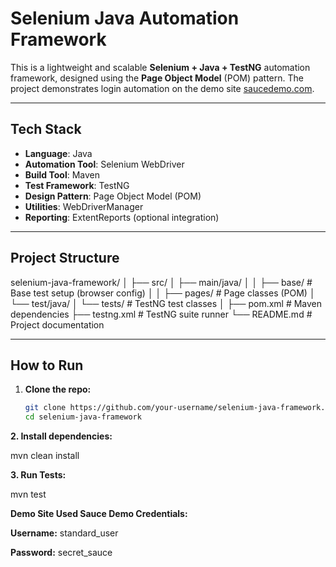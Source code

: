 # Selenium Java Automation Framework

This is a lightweight and scalable **Selenium + Java + TestNG** automation framework, designed using the **Page Object Model** (POM) pattern. The project demonstrates login automation on the demo site [saucedemo.com](https://www.saucedemo.com).

---

## Tech Stack

- **Language**: Java  
- **Automation Tool**: Selenium WebDriver  
- **Build Tool**: Maven  
- **Test Framework**: TestNG  
- **Design Pattern**: Page Object Model (POM)  
- **Utilities**: WebDriverManager  
- **Reporting**: ExtentReports (optional integration)  

---

## Project Structure
selenium-java-framework/ │ ├── src/ │ ├── main/java/ │ │ ├── base/ # Base test setup (browser config) │ │ ├── pages/ # Page classes (POM) │ └── test/java/ │ └── tests/ # TestNG test classes │ ├── pom.xml # Maven dependencies ├── testng.xml # TestNG suite runner └── README.md # Project documentation


---

## How to Run

1. **Clone the repo:**
   ```bash
   git clone https://github.com/your-username/selenium-java-framework.git
   cd selenium-java-framework

**2. Install dependencies:**

mvn clean install

**3. Run Tests:**

mvn test

**Demo Site Used
Sauce Demo
Credentials:**

**Username:** standard_user

**Password:** secret_sauce










